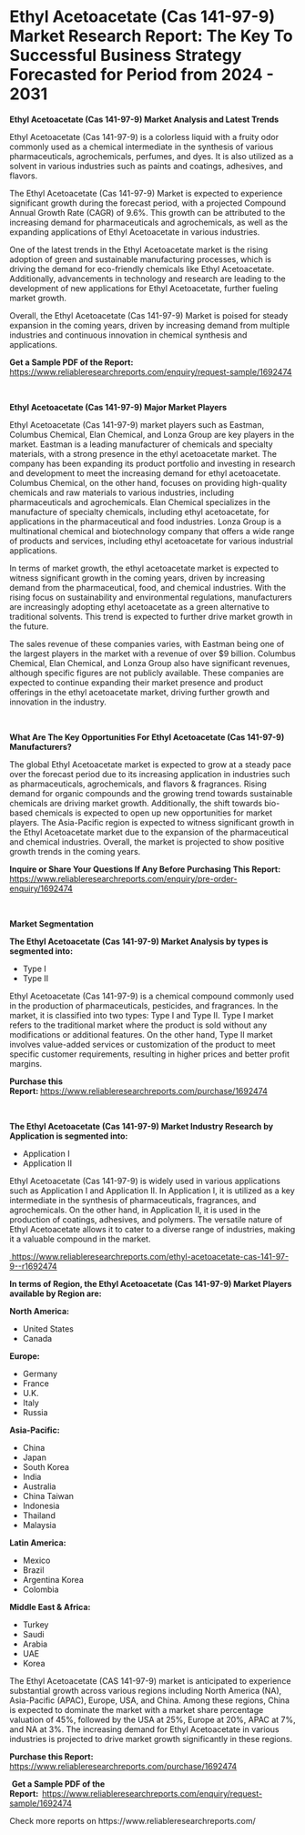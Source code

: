 <p><h1>Ethyl Acetoacetate (Cas 141-97-9) Market Research Report: The Key To Successful Business Strategy Forecasted for Period from 2024 - 2031</h1></p><p><strong>Ethyl Acetoacetate (Cas 141-97-9) Market Analysis and Latest Trends</strong></p>
<p><p>Ethyl Acetoacetate (Cas 141-97-9) is a colorless liquid with a fruity odor commonly used as a chemical intermediate in the synthesis of various pharmaceuticals, agrochemicals, perfumes, and dyes. It is also utilized as a solvent in various industries such as paints and coatings, adhesives, and flavors.</p><p>The Ethyl Acetoacetate (Cas 141-97-9) Market is expected to experience significant growth during the forecast period, with a projected Compound Annual Growth Rate (CAGR) of 9.6%. This growth can be attributed to the increasing demand for pharmaceuticals and agrochemicals, as well as the expanding applications of Ethyl Acetoacetate in various industries.</p><p>One of the latest trends in the Ethyl Acetoacetate market is the rising adoption of green and sustainable manufacturing processes, which is driving the demand for eco-friendly chemicals like Ethyl Acetoacetate. Additionally, advancements in technology and research are leading to the development of new applications for Ethyl Acetoacetate, further fueling market growth.</p><p>Overall, the Ethyl Acetoacetate (Cas 141-97-9) Market is poised for steady expansion in the coming years, driven by increasing demand from multiple industries and continuous innovation in chemical synthesis and applications.</p></p>
<p><strong>Get a Sample PDF of the Report:&nbsp;</strong> <a href="https://www.reliableresearchreports.com/enquiry/request-sample/1692474">https://www.reliableresearchreports.com/enquiry/request-sample/1692474</a></p>
<p>&nbsp;</p>
<p><strong>Ethyl Acetoacetate (Cas 141-97-9) Major Market Players</strong></p>
<p><p>Ethyl Acetoacetate (Cas 141-97-9) market players such as Eastman, Columbus Chemical, Elan Chemical, and Lonza Group are key players in the market. Eastman is a leading manufacturer of chemicals and specialty materials, with a strong presence in the ethyl acetoacetate market. The company has been expanding its product portfolio and investing in research and development to meet the increasing demand for ethyl acetoacetate. Columbus Chemical, on the other hand, focuses on providing high-quality chemicals and raw materials to various industries, including pharmaceuticals and agrochemicals. Elan Chemical specializes in the manufacture of specialty chemicals, including ethyl acetoacetate, for applications in the pharmaceutical and food industries. Lonza Group is a multinational chemical and biotechnology company that offers a wide range of products and services, including ethyl acetoacetate for various industrial applications.</p><p>In terms of market growth, the ethyl acetoacetate market is expected to witness significant growth in the coming years, driven by increasing demand from the pharmaceutical, food, and chemical industries. With the rising focus on sustainability and environmental regulations, manufacturers are increasingly adopting ethyl acetoacetate as a green alternative to traditional solvents. This trend is expected to further drive market growth in the future.</p><p>The sales revenue of these companies varies, with Eastman being one of the largest players in the market with a revenue of over $9 billion. Columbus Chemical, Elan Chemical, and Lonza Group also have significant revenues, although specific figures are not publicly available. These companies are expected to continue expanding their market presence and product offerings in the ethyl acetoacetate market, driving further growth and innovation in the industry.</p></p>
<p>&nbsp;</p>
<p><strong>What Are The Key Opportunities For Ethyl Acetoacetate (Cas 141-97-9) Manufacturers?</strong></p>
<p><p>The global Ethyl Acetoacetate market is expected to grow at a steady pace over the forecast period due to its increasing application in industries such as pharmaceuticals, agrochemicals, and flavors & fragrances. Rising demand for organic compounds and the growing trend towards sustainable chemicals are driving market growth. Additionally, the shift towards bio-based chemicals is expected to open up new opportunities for market players. The Asia-Pacific region is expected to witness significant growth in the Ethyl Acetoacetate market due to the expansion of the pharmaceutical and chemical industries. Overall, the market is projected to show positive growth trends in the coming years.</p></p>
<p><strong>Inquire or Share Your Questions If Any Before Purchasing This Report:</strong> <a href="https://www.reliableresearchreports.com/enquiry/pre-order-enquiry/1692474">https://www.reliableresearchreports.com/enquiry/pre-order-enquiry/1692474</a></p>
<p>&nbsp;</p>
<p><strong>Market Segmentation</strong></p>
<p><strong>The Ethyl Acetoacetate (Cas 141-97-9) Market Analysis by types is segmented into:</strong></p>
<p><ul><li>Type I</li><li>Type II</li></ul></p>
<p><p>Ethyl Acetoacetate (Cas 141-97-9) is a chemical compound commonly used in the production of pharmaceuticals, pesticides, and fragrances. In the market, it is classified into two types: Type I and Type II. Type I market refers to the traditional market where the product is sold without any modifications or additional features. On the other hand, Type II market involves value-added services or customization of the product to meet specific customer requirements, resulting in higher prices and better profit margins.</p></p>
<p><strong>Purchase this Report:&nbsp;</strong><a href="https://www.reliableresearchreports.com/purchase/1692474">https://www.reliableresearchreports.com/purchase/1692474</a></p>
<p>&nbsp;</p>
<p><strong>The Ethyl Acetoacetate (Cas 141-97-9) Market Industry Research by Application is segmented into:</strong></p>
<p><ul><li>Application I</li><li>Application II</li></ul></p>
<p><p>Ethyl Acetoacetate (Cas 141-97-9) is widely used in various applications such as Application I and Application II. In Application I, it is utilized as a key intermediate in the synthesis of pharmaceuticals, fragrances, and agrochemicals. On the other hand, in Application II, it is used in the production of coatings, adhesives, and polymers. The versatile nature of Ethyl Acetoacetate allows it to cater to a diverse range of industries, making it a valuable compound in the market.</p></p>
<p><a href="https://www.reliableresearchreports.com/ethyl-acetoacetate-cas-141-97-9--r1692474">&nbsp;https://www.reliableresearchreports.com/ethyl-acetoacetate-cas-141-97-9--r1692474</a></p>
<p><strong>In terms of Region, the Ethyl Acetoacetate (Cas 141-97-9) Market Players available by Region are:</strong></p>
<p>
    <p> <strong> North America: </strong>
        <ul>
            <li>United States</li>
            <li>Canada</li>
        </ul>
        </p> 
    <p> <strong> Europe: </strong>
        <ul>
            <li>Germany</li>
            <li>France</li>
            <li>U.K.</li>
            <li>Italy</li>
            <li>Russia</li>
        </ul>
        </p> 
    <p> <strong> Asia-Pacific: </strong>
        <ul>
            <li>China</li>
            <li>Japan</li>
            <li>South Korea</li>
            <li>India</li>
            <li>Australia</li>
            <li>China Taiwan</li>
            <li>Indonesia</li>
            <li>Thailand</li>
            <li>Malaysia</li>
        </ul>
        </p> 
    <p> <strong> Latin America: </strong>
        <ul>
            <li>Mexico</li>
            <li>Brazil</li>
            <li>Argentina Korea</li>
            <li>Colombia</li>
        </ul>
        </p> 
    <p> <strong> Middle East & Africa: </strong>
        <ul>
            <li>Turkey</li>
            <li>Saudi</li>
            <li>Arabia</li>
            <li>UAE</li>
            <li>Korea</li>
        </ul>
    </p>
    </p>
<p><p>The Ethyl Acetoacetate (CAS 141-97-9) market is anticipated to experience substantial growth across various regions including North America (NA), Asia-Pacific (APAC), Europe, USA, and China. Among these regions, China is expected to dominate the market with a market share percentage valuation of 45%, followed by the USA at 25%, Europe at 20%, APAC at 7%, and NA at 3%. The increasing demand for Ethyl Acetoacetate in various industries is projected to drive market growth significantly in these regions.</p></p>
<p><strong>Purchase this Report: </strong><a href="https://www.reliableresearchreports.com/purchase/1692474">https://www.reliableresearchreports.com/purchase/1692474</a></p>
<p>&nbsp;<strong>Get a Sample PDF of the Report:&nbsp;&nbsp;</strong><a href="https://www.reliableresearchreports.com/enquiry/request-sample/1692474">https://www.reliableresearchreports.com/enquiry/request-sample/1692474</a></p>
<p><strong></strong></p>
<p>Check more reports on https://www.reliableresearchreports.com/</p>